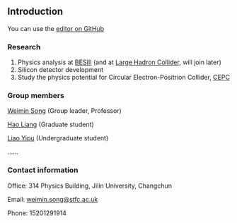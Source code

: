## Introduction

You can use the [editor on GitHub](https://github.com/weiminsong/SONGGROUP.github.io/edit/master/README.md)

### Research

1. Physics analysis at [BESIII](http://bes3.ihep.ac.cn) (and at [Large Hadron Collider](https://home.cern/science/accelerators/large-hadron-collider), will join later)
2. Silicon detector development
3. Study the physics potential for Circular Electron-Positrion Collider, [CEPC](CEPC.md)

### Group members

[Weimin Song](https://github.com/weiminsong/SONGGROUP.github.io/edit/master/songwm.md) (Group leader, Professor)

[Hao Liang](https://github.com/weiminsong/SONGGROUP.github.io/edit/master/liangh.md) (Graduate student)

[Liao Yipu](https://liaoyp0615.github.io) (Undergraduate student)

......



### Contact information

Office: 314 Physics Building, Jilin University, Changchun

Email: weimin.song@stfc.ac.uk

Phone: 15201291914
